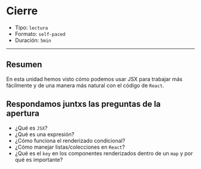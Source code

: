 # Cierre

* Tipo: `lectura`
* Formato: `self-paced`
* Duración: `5min`

***

## Resumen

En esta unidad hemos visto cómo podemos usar JSX para trabajar más fácilmente y
de una manera más natural con el código de `React`.

## Respondamos juntxs las preguntas de la apertura

* ¿Qué es `JSX`?
* ¿Qué es una expresión?
* ¿Cómo funciona el renderizado condicional?
* ¿Cómo manejar listas/colecciones en `React`?
* ¿Qué es el `key` en los componentes renderizados dentro de un `map` y por qué
  es importante?
